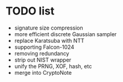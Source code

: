 TODO list 
========================

* signature size compression
* more efficient discrete Gaussian sampler 
* replace Karatsuba with NTT
* supporting Falcon-1024
* removing redundancy
* strip out NIST wrapper
* unify the PRNG, XOF, hash, etc
* merge into CryptoNote 
